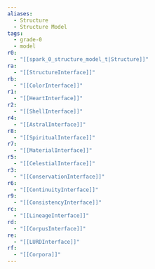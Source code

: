 ```yaml
---
aliases:
  - Structure
  - Structure Model
tags:
  - grade-0
  - model
r0:
  - "[[spark_0_structure_model_t|Structure]]"
ra:
  - "[[StructureInterface]]"
rb:
  - "[[ColorInterface]]"
r1:
  - "[[HeartInterface]]"
r2:
  - "[[ShellInterface]]"
r4:
  - "[[AstralInterface]]"
r8:
  - "[[SpiritualInterface]]"
r7:
  - "[[MaterialInterface]]"
r5:
  - "[[CelestialInterface]]"
r3:
  - "[[ConservationInterface]]"
r6:
  - "[[ContinuityInterface]]"
r9:
  - "[[ConsistencyInterface]]"
rc:
  - "[[LineageInterface]]"
rd:
  - "[[CorpusInterface]]"
re:
  - "[[LURDInterface]]"
rf:
  - "[[Corpora]]"
---
```

